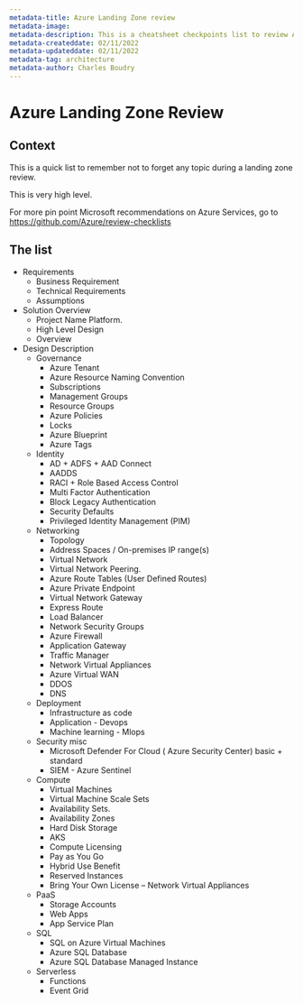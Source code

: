 ```yaml
---
metadata-title: Azure Landing Zone review 
metadata-image: 
metadata-description: This is a cheatsheet checkpoints list to review Azure Landing Zone review.
metadata-createddate: 02/11/2022
metadata-updateddate: 02/11/2022
metadata-tag: architecture
metadata-author: Charles Boudry
---
```


# Azure Landing Zone Review

## Context
This is a quick list to remember not to forget any topic during a landing zone review.

This is very high level.

For more pin point Microsoft recommendations on Azure Services, go to https://github.com/Azure/review-checklists

## The list 

- Requirements
	- Business Requirement
	- Technical Requirements
	- Assumptions
- Solution Overview
	- Project Name Platform.
	- High Level Design
	- Overview
- Design Description
	- Governance
		- Azure Tenant
		- Azure Resource Naming Convention
		- Subscriptions
		- Management Groups
		- Resource Groups
		- Azure Policies
		- Locks
		- Azure Blueprint
		- Azure Tags
	- Identity
		- AD + ADFS + AAD Connect
		- AADDS
		- RACI + Role Based Access Control
		- Multi Factor Authentication
		- Block Legacy Authentication
		- Security Defaults
		- Privileged Identity Management (PIM)
	- Networking
		- Topology
		- Address Spaces / On-premises IP range(s)
		- Virtual Network
		- Virtual Network Peering.
		- Azure Route Tables (User Defined Routes)
		- Azure Private Endpoint
		- Virtual Network Gateway
		- Express Route
		- Load Balancer
		- Network Security Groups
		- Azure Firewall
		- Application Gateway
		- Traffic Manager
		- Network Virtual Appliances
		- Azure Virtual WAN
		- DDOS
		- DNS
	- Deployment
		- Infrastructure as code
		- Application - Devops
		- Machine learning - Mlops
	- Security misc
		- Microsoft Defender For Cloud ( Azure Security Center) basic + standard
		- SIEM - Azure Sentinel
	- Compute
		- Virtual Machines
		- Virtual Machine Scale Sets
		- Availability Sets.
		- Availability Zones
		- Hard Disk Storage
		- AKS
		- Compute Licensing
		- Pay as You Go
		- Hybrid Use Benefit
		- Reserved Instances
		- Bring Your Own License – Network Virtual Appliances
	- PaaS
		- Storage Accounts
		- Web Apps
		- App Service Plan
	- SQL
		- SQL on Azure Virtual Machines
		- Azure SQL Database
		- Azure SQL Database Managed Instance
	- Serverless
		- Functions
		- Event Grid

